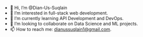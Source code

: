 - 👋 Hi, I’m @Dian-Us-Suqlain
- 👀 I’m interested in full-stack web development.
- 🌱 I’m currently learning API Development and DevOps.
- 💞️ I’m looking to collaborate on Data Science and ML projects.
- 📫 How to reach me: dianussuqlain1@gmail.com.

<!---
Dian-Us-Suqlain/Dian-Us-Suqlain is a ✨ special ✨ repository because its `README.md` (this file) appears on your GitHub profile.
You can click the Preview link to take a look at your changes.
--->
